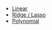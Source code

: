 - [Linear](/Machine_Learning/Supervised_Learning/Regression/Linear.md)
- [Ridge / Lasso](/Machine_Learning/Supervised_Learning/Regression/Lasso.md)
- [Polynomial](/Machine_Learning/Supervised_Learning/Regression/Polynomial.md)
  